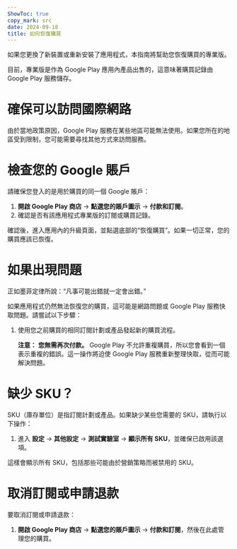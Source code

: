 ```yaml
---
ShowToc: true
copy_mark: src
date: 2024-09-18
title: 如何恢復購買
---
```


如果您更換了新裝置或重新安裝了應用程式，本指南將幫助您恢復購買的專業版。

目前，專業版是作為 Google Play 應用內產品出售的，這意味著購買記錄由 Google Play 服務儲存。

# 確保可以訪問國際網路  

由於當地政策原因，Google Play 服務在某些地區可能無法使用。如果您所在的地區受到限制，您可能需要尋找其他方式來訪問服務。

# 檢查您的 Google 賬戶  

請確保您登入的是用於購買的同一個 Google 賬戶：

1. **開啟 Google Play 商店** -> **點選您的賬戶圖示** -> **付款和訂閱**。  
2. 確認是否有該應用程式專業版的訂閱或購買記錄。

確認後，進入應用內的升級頁面，並點選底部的“恢復購買”。如果一切正常，您的購買應該已恢復。

# 如果出現問題  

正如墨菲定律所說：“凡事可能出錯就一定會出錯。”

如果應用程式仍然無法恢復您的購買，這可能是網路問題或 Google Play 服務快取問題。請嘗試以下步驟：

1. 使用您之前購買的相同訂閱計劃或產品發起新的購買流程。

   **注意：** **您無需再次付款。** Google Play 不允許重複購買，所以您會看到一個表示重複的錯誤。這一操作將迫使 Google Play 服務重新整理快取，從而可能解決問題。

# 缺少 SKU？  

SKU（庫存單位）是指訂閱計劃或產品。如果缺少某些您需要的 SKU，請執行以下操作：

1. 進入 **設定** -> **其他設定** -> **測試實驗室** -> **顯示所有 SKU**，並確保已啟用該選項。
   
這樣會顯示所有 SKU，包括那些可能由於營銷策略而被禁用的 SKU。

# 取消訂閱或申請退款  

要取消訂閱或申請退款：

1. **開啟 Google Play 商店** -> **點選您的賬戶圖示** -> **付款和訂閱**，然後在此處管理您的購買。

